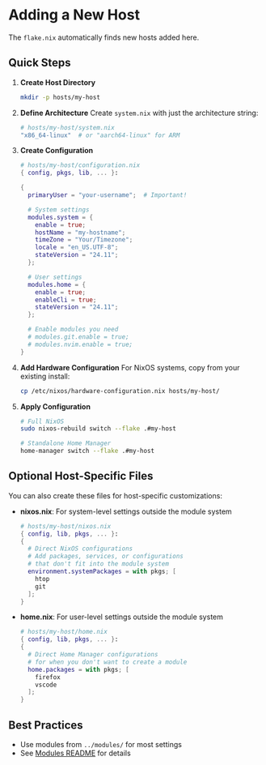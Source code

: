# Adding a New Host

The `flake.nix` automatically finds new hosts added here.

## Quick Steps

1. **Create Host Directory**
   ```bash
   mkdir -p hosts/my-host
   ```

2. **Define Architecture**
   Create `system.nix` with just the architecture string:
   ```nix
   # hosts/my-host/system.nix
   "x86_64-linux"  # or "aarch64-linux" for ARM
   ```

3. **Create Configuration**
   ```nix
   # hosts/my-host/configuration.nix
   { config, pkgs, lib, ... }:

   {
     primaryUser = "your-username";  # Important!

     # System settings
     modules.system = {
       enable = true;
       hostName = "my-hostname";
       timeZone = "Your/Timezone";
       locale = "en_US.UTF-8";
       stateVersion = "24.11";
     };

     # User settings
     modules.home = {
       enable = true;
       enableCli = true;
       stateVersion = "24.11";
     };

     # Enable modules you need
     # modules.git.enable = true;
     # modules.nvim.enable = true;
   }
   ```

4. **Add Hardware Configuration**
   For NixOS systems, copy from your existing install:
   ```bash
   cp /etc/nixos/hardware-configuration.nix hosts/my-host/
   ```

5. **Apply Configuration**
   ```bash
   # Full NixOS
   sudo nixos-rebuild switch --flake .#my-host

   # Standalone Home Manager
   home-manager switch --flake .#my-host
   ```

## Optional Host-Specific Files

You can also create these files for host-specific customizations:

- **nixos.nix**: For system-level settings outside the module system
  ```nix
  # hosts/my-host/nixos.nix
  { config, lib, pkgs, ... }:
  {
    # Direct NixOS configurations
    # Add packages, services, or configurations
    # that don't fit into the module system
    environment.systemPackages = with pkgs; [
      htop
      git
    ];
  }
  ```

- **home.nix**: For user-level settings outside the module system
  ```nix
  # hosts/my-host/home.nix
  { config, lib, pkgs, ... }:
  {
    # Direct Home Manager configurations
    # for when you don't want to create a module
    home.packages = with pkgs; [
      firefox
      vscode
    ];
  }
  ```

## Best Practices
- Use modules from `../modules/` for most settings
- See [Modules README](../modules/README.md) for details

